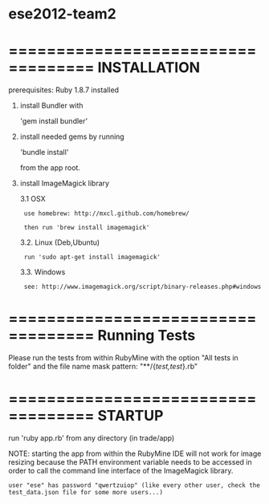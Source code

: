 ese2012-team2
=============

===================================
INSTALLATION
===================================

prerequisites: Ruby 1.8.7 installed

1. install Bundler with

    'gem install bundler'

2. install needed gems by running

    'bundle install'

    from the app root.

3. install ImageMagick library

    3.1 OSX

        use homebrew: http://mxcl.github.com/homebrew/

        then run 'brew install imagemagick'

    3.2. Linux (Deb,Ubuntu)

        run 'sudo apt-get install imagemagick'

    3.3. Windows

        see: http://www.imagemagick.org/script/binary-releases.php#windows

===================================
Running Tests
===================================

Please run the tests from within RubyMine with the option "All tests in folder" and the file name mask pattern: "**/{*_test,test_*}.rb"

===================================
STARTUP
===================================

   run 'ruby app.rb' from any directory (in trade/app)

   NOTE: starting the app from within the RubyMine IDE will not work for image resizing because the
   PATH environment variable needs to be accessed in order to call the command
   line interface of the ImageMagick library.

    user "ese" has password "qwertzuiop" (like every other user, check the test_data.json file for some more users...)